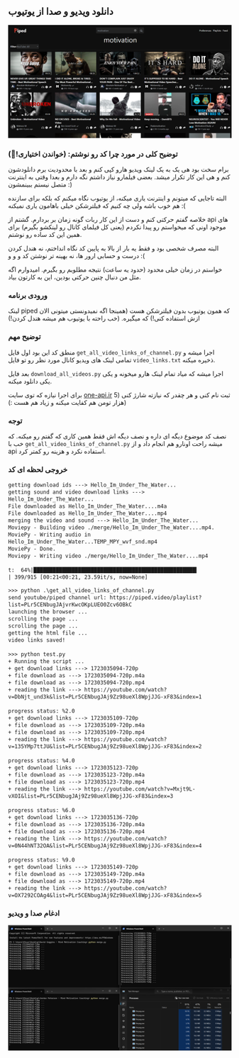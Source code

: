 ## دانلود ویدیو و صدا از یوتیوب

![preview](./assets/aa.png)

### توضیح کلی در مورد چرا کد رو نوشتم: (خواندن اختیاری!🤗)
برام سخت بود هی یک به یک لینک ویدیو هارو کپی کنم و بعد با محدودیت برم دانلودشون کنم و هی این کار تکرار میشد. بعضی فیلمارو نیاز داشتم نگه دارم و بعدا وقتی به اینترنت متصل نیستم ببینمشون :) 

البته تاجایی که میتونم و اینترنت یاری میکنه، از یوتیوب نگاه میکنم که بلکه برای سازنده هم خوب باشه ولی چه کنیم که فیلترشکن خیلی باهامون یاری نمیکنه :(

خلاصه گفتم حرکتی کنم و دست از این کار ربات گونه زمان بر بردارم. گشتم از api های موجود اونی که میخواستم رو پیدا نکردم (یعنی کل فیلمای کانال رو لینکشو بگیرم) برای همین این کد ساده رو نوشتم.

البته مصرف شخصی بود و فقط یه بار از بالا به پایین کد نگاه انداختم، نه هندل کردن درست و حسابی ارور ها، نه بهینه تر نوشتن کد و و و :(

خواستم در زمان خیلی محدود (حدود یه ساعت) نتیجه مطلوبم رو بگیرم. امیدوارم اگه مثل من دنبال چنین حرکتی بودین، این به کارتون بیاد.



### ورودی برنامه
لینک piped که همون یوتیوب بدون فیلترشکن هست (همینجا اگه نمیدونستی میتونی الان ازش استفاده کنی!) که میگیره. (خب راحته با یوتیوب هم میشه هندل کردن!)

### توضیح مهم
منطق کد این بود اول فایل `get_all_video_links_of_channel.py` اجرا میشه و تمامی لینک های ویدیو کانال مورد نظر رو تو فایل `video_links.txt` ذخیره میکنه.

بعد فایل `download_all_videos.py` اجرا میشه که میاد تمام لینک هارو میخونه و یکی یکی دانلود میکنه.

برای اجرا نیازه که توی سایت [one-api.ir](https://one-api.ir) ثبت نام کنی و هر چقدر که نیازته شارژ کنی (5 هزار تومن هم کفایت میکنه و زیاد هم هست :))

### توجه
نصف کد موضوع دیگه ای داره و نصف دیگه اش فقط همین کاری که گفتم رو میکنه. که خب با `get_all_video_links_of_channel.py` میشه راحت اونارو هم انجام داد و از api استفاده نکرد و هزینه رو کمتر کرد.

### خروجی لحظه ای کد
```console
getting download ids ---> Hello_Im_Under_The_Water...
getting sound and video download links ---> Hello_Im_Under_The_Water...
File downloaded as Hello_Im_Under_The_Water....m4a
File downloaded as Hello_Im_Under_The_Water....mp4
merging the video and sound ---> Hello_Im_Under_The_Water...
Moviepy - Building video ./merge/Hello_Im_Under_The_Water....mp4.
MoviePy - Writing audio in Hello_Im_Under_The_Water...TEMP_MPY_wvf_snd.mp4
MoviePy - Done.
Moviepy - Writing video ./merge/Hello_Im_Under_The_Water....mp4

t:  64%|███████████████████████████████████████████████████▍                           | 399/915 [00:21<00:21, 23.59it/s, now=None]
```

```console
>>> python .\get_all_video_links_of_channel.py
send youtube/piped channel url: https://piped.video/playlist?list=PLr5CENbugJAjvrKwcOKpLUEO0Zcv6OBkC
launching the browser ...
scrolling the page ...
scrolling the page ...
getting the html file ...
video links saved!

>>> python test.py
+ Running the script ...
+ get download links ---> 1723035094-720p
+ file download as ---> 1723035094-720p.m4a
+ file download as ---> 1723035094-720p.mp4
+ reading the link ---> https://youtube.com/watch?v=DbNjt_und3k&list=PLr5CENbugJAj9Zz98ueXl8WpjJJG-xF83&index=1

progress status: %2.0
+ get download links ---> 1723035109-720p
+ file download as ---> 1723035109-720p.m4a
+ file download as ---> 1723035109-720p.mp4
+ reading the link ---> https://youtube.com/watch?v=135YMp7ttJU&list=PLr5CENbugJAj9Zz98ueXl8WpjJJG-xF83&index=2

progress status: %4.0
+ get download links ---> 1723035123-720p
+ file download as ---> 1723035123-720p.m4a
+ file download as ---> 1723035123-720p.mp4
+ reading the link ---> https://youtube.com/watch?v=Mxjt9L-vXOI&list=PLr5CENbugJAj9Zz98ueXl8WpjJJG-xF83&index=3

progress status: %6.0
+ get download links ---> 1723035136-720p
+ file download as ---> 1723035136-720p.m4a
+ file download as ---> 1723035136-720p.mp4
+ reading the link ---> https://youtube.com/watch?v=0N44hNT32OA&list=PLr5CENbugJAj9Zz98ueXl8WpjJJG-xF83&index=4

progress status: %9.0
+ get download links ---> 1723035149-720p
+ file download as ---> 1723035149-720p.m4a
+ file download as ---> 1723035149-720p.mp4
+ reading the link ---> https://youtube.com/watch?v=OX7292COAg4&list=PLr5CENbugJAj9Zz98ueXl8WpjJJG-xF83&index=5
```

### ادغام صدا و ویدیو
![](assets/x1.png)
